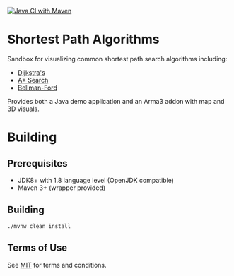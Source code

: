 [![Java CI with Maven](https://github.com/cloudneutral/shortestpath/actions/workflows/maven.yml/badge.svg)](https://github.com/cloudneutral/shortestpath/actions/workflows/maven.yml)

# Shortest Path Algorithms

Sandbox for visualizing common shortest path search algorithms including:

- [Dijkstra's](https://en.wikipedia.org/wiki/Dijkstra%27s_algorithm)
- [A* Search](https://en.wikipedia.org/wiki/A*_search_algorithm)
- [Bellman-Ford](https://en.wikipedia.org/wiki/Bellman%E2%80%93Ford_algorithm)

Provides both a Java demo application and an Arma3 addon with map and 3D visuals. 

# Building

## Prerequisites

- JDK8+ with 1.8 language level (OpenJDK compatible)
- Maven 3+ (wrapper provided)

## Building

    ./mvnw clean install

## Terms of Use

See [MIT](LICENSE.txt) for terms and conditions.

